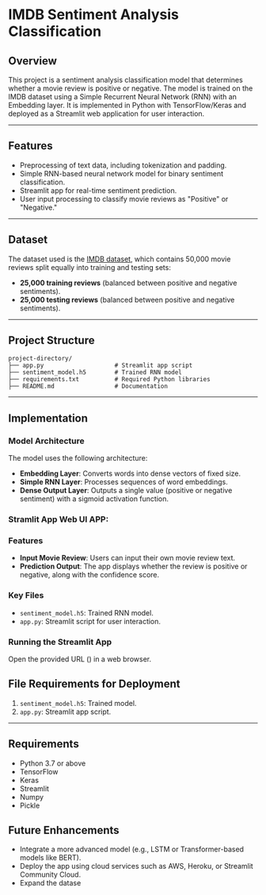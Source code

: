 # IMDB Sentiment Analysis Classification

## Overview
This project is a sentiment analysis classification model that determines whether a movie review is positive or negative. The model is trained on the IMDB dataset using a Simple Recurrent Neural Network (RNN) with an Embedding layer. It is implemented in Python with TensorFlow/Keras and deployed as a Streamlit web application for user interaction.

---

## Features
- Preprocessing of text data, including tokenization and padding.
- Simple RNN-based neural network model for binary sentiment classification.
- Streamlit app for real-time sentiment prediction.
- User input processing to classify movie reviews as "Positive" or "Negative."

---

## Dataset
The dataset used is the [IMDB dataset](https://ai.stanford.edu/~amaas/data/sentiment/), which contains 50,000 movie reviews split equally into training and testing sets:
- **25,000 training reviews** (balanced between positive and negative sentiments).
- **25,000 testing reviews** (balanced between positive and negative sentiments).

---

## Project Structure
```
project-directory/
├── app.py                    # Streamlit app script
├── sentiment_model.h5        # Trained RNN model
├── requirements.txt          # Required Python libraries
├── README.md                 # Documentation
```

---

## Implementation

### Model Architecture
The model uses the following architecture:
- **Embedding Layer**: Converts words into dense vectors of fixed size.
- **Simple RNN Layer**: Processes sequences of word embeddings.
- **Dense Output Layer**: Outputs a single value (positive or negative sentiment) with a sigmoid activation function.


### Stramlit App Web UI APP:
### Features
- **Input Movie Review**: Users can input their own movie review text.
- **Prediction Output**: The app displays whether the review is positive or negative, along with the confidence score.

### Key Files
- `sentiment_model.h5`: Trained RNN model.
- `app.py`: Streamlit script for user interaction.

### Running the Streamlit App
Open the provided URL () in a web browser.
## File Requirements for Deployment
1. `sentiment_model.h5`: Trained model.
2. `app.py`: Streamlit app script.

---

## Requirements
- Python 3.7 or above
- TensorFlow
- Keras
- Streamlit
- Numpy
- Pickle


## Future Enhancements
- Integrate a more advanced model (e.g., LSTM or Transformer-based models like BERT).
- Deploy the app using cloud services such as AWS, Heroku, or Streamlit Community Cloud.
- Expand the datase
